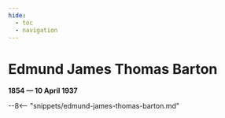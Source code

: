 ```yaml
---
hide:
  - toc
  - navigation 
---
```


# Edmund James Thomas Barton

**1854 — 10 April 1937**

--8<-- "snippets/edmund-james-thomas-barton.md"
